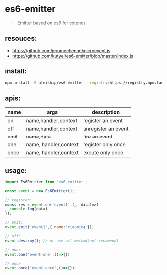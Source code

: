 # es6-emitter
> Emitter based on es6 for extends.

## resouces:
+ https://github.com/jeromeetienne/microevent.js
+ https://github.com/kutyel/es6-emitter/blob/master/index.js

## install:
```bash
npm install -S afeiship/es6-emitter --registry=https://registry.npm.taobao.org
```

## apis:
| name | args                  | description         |
|------|-----------------------|---------------------|
| on   | name,handler,context  | register an event   |
| off  | name,handler,context  | unregister an event |
| emit | name,data             | fire an event       |
| one  | name, handler,context | register only once  |
| once | name, handler,context | excute only once    |

## usage:
```js
import Es6Emitter from 'es6-emitter';

const event = new Es6Emitter();

// register:
const res = event.on('event1',(_, data)=>{
  console.log(data)
});

// emit:
event.emit('event1',{ name:'xiaoming'});

// off:
event.destroy(); // or use off method(not recomend)

// one:
event.one('event-one',()=>{})

// once
event.once('event-once',()=>{})
```
